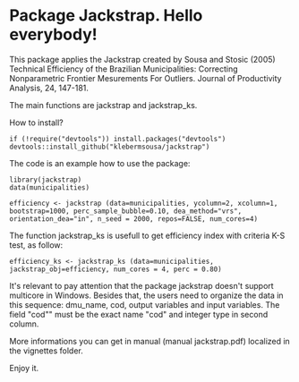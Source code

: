 # Package Jackstrap. Hello everybody!

This package applies the Jackstrap created by Sousa and Stosic (2005) Technical Efficiency of the Brazilian Municipalities: Correcting Nonparametric Frontier Mesurements For Outliers. Journal of Productivity Analysis, 24, 147-181.

The main functions are jackstrap and jackstrap_ks. 

How to install?

```{r}
if (!require("devtools")) install.packages("devtools")
devtools::install_github("klebermsousa/jackstrap")
```

The code is an example how to use the package:

```{r}
library(jackstrap)
data(municipalities)

efficiency <- jackstrap (data=municipalities, ycolumn=2, xcolumn=1, bootstrap=1000, perc_sample_bubble=0.10, dea_method="vrs", orientation_dea="in", n_seed = 2000, repos=FALSE, num_cores=4)
```
The function jackstrap_ks is usefull to get efficiency index with criteria K-S test, as follow:

```{r}
efficiency_ks <- jackstrap_ks (data=municipalities, jackstrap_obj=efficiency, num_cores = 4, perc = 0.80)
```
It's relevant to pay attention that the package jackstrap doesn't support multicore in Windows. Besides that, the users need to organize the data in this sequence: dmu_name, cod, output variables and input variables. The field "cod"" must be the exact name "cod" and integer type in second column.

More informations you can get in manual (manual jackstrap.pdf) localized in the vignettes folder.

Enjoy it.






